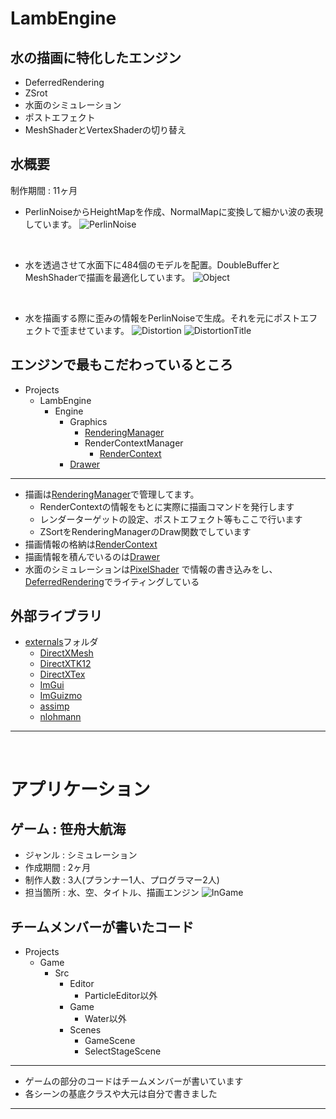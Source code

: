 # LambEngine
## 水の描画に特化したエンジン
* DeferredRendering
* ZSrot
* 水面のシミュレーション
* ポストエフェクト
* MeshShaderとVertexShaderの切り替え

## 水概要
制作期間 : 11ヶ月
* PerlinNoiseからHeightMapを作成、NormalMapに変換して細かい波の表現しています。
![PerlinNoise](Demo/Water_Surface_Complete.gif)

</br>

* 水を透過させて水面下に484個のモデルを配置。DoubleBufferとMeshShaderで描画を最適化しています。
![Object](Demo/Water-NoDistortionDemo.gif)

</br>

* 水を描画する際に歪みの情報をPerlinNoiseで生成。それを元にポストエフェクトで歪ませています。
![Distortion](Demo/Water-Distortion.gif)
![DistortionTitle](Demo/Water-DistortionDemo.gif)

## エンジンで最もこだわっているところ
- Projects
  - LambEngine
    - Engine
      - Graphics
        - [RenderingManager](https://github.com/KikutaniTakuma/LambEngine/tree/master/Projects/LambEngine/Engine/Graphics/RenderingManager)
        - RenderContextManager
          - [RenderContext](https://github.com/KikutaniTakuma/LambEngine/tree/master/Projects/LambEngine/Engine/Graphics/RenderContextManager/RenderContext)
      - [Drawer](https://github.com/KikutaniTakuma/LambEngine/tree/master/Projects/LambEngine/Drawer)
---
* 描画は[RenderingManager](https://github.com/KikutaniTakuma/LambEngine/tree/master/Projects/LambEngine/Engine/Graphics/RenderingManager)で管理してます。
  * RenderContextの情報をもとに実際に描画コマンドを発行します
  * レンダーターゲットの設定、ポストエフェクト等もここで行います
  * ZSortをRenderingManagerのDraw関数でしています
* 描画情報の格納は[RenderContext](https://github.com/KikutaniTakuma/LambEngine/tree/master/Projects/LambEngine/Engine/Graphics/RenderContextManager/RenderContext)
* 描画情報を積んでいるのは[Drawer](https://github.com/KikutaniTakuma/LambEngine/tree/master/Projects/LambEngine/Drawer)
* 水面のシミュレーションは[PixelShader](https://github.com/KikutaniTakuma/LambEngine/blob/master/Projects/Game/Shaders/WaterTex2DShader/WaterTex2D.PS.hlsl)
で情報の書き込みをし、[DeferredRendering](https://github.com/KikutaniTakuma/LambEngine/tree/master/Projects/Game/Shaders/DeferredRendering)でライティングしている

## 外部ライブラリ
- [externals](https://github.com/KikutaniTakuma/LambEngine/tree/master/Projects/externals)フォルダ
  - [DirectXMesh](https://github.com/KikutaniTakuma/LambEngine/tree/master/Projects/externals/DirectXMesh)
  - [DirectXTK12](https://github.com/KikutaniTakuma/LambEngine/tree/master/Projects/externals/DirectXTK12)
  - [DirectXTex](https://github.com/KikutaniTakuma/LambEngine/tree/master/Projects/externals/DirectXTex)
  - [ImGui](https://github.com/KikutaniTakuma/LambEngine/tree/master/Projects/externals/ImGui)
  - [ImGuizmo](https://github.com/KikutaniTakuma/LambEngine/tree/master/Projects/externals/ImGuizmo)
  - [assimp](https://github.com/KikutaniTakuma/LambEngine/tree/master/Projects/externals/assimp)
  - [nlohmann](https://github.com/KikutaniTakuma/LambEngine/blob/master/Projects/externals/json.hpp)
---

<br> 

# アプリケーション
## ゲーム : 笹舟大航海
* ジャンル : シミュレーション
* 作成期間 : 2ヶ月
* 制作人数 : 3人(プランナー1人、プログラマー2人)
* 担当箇所 : 水、空、タイトル、描画エンジン
![InGame]()
## チームメンバーが書いたコード
- Projects
  - Game
    - Src
      - Editor
        - ParticleEditor以外
      - Game
        - Water以外
      - Scenes
        - GameScene
        - SelectStageScene
---
* ゲームの部分のコードはチームメンバーが書いています
* 各シーンの基底クラスや大元は自分で書きました
---